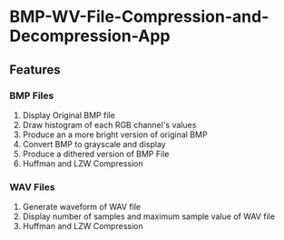 # BMP-WV-File-Compression-and-Decompression-App

## Features

### BMP Files
1. Display Original BMP file
2. Draw histogram of each RGB channel's values
3. Produce an a more bright version of original BMP
4. Convert BMP to grayscale and display
5. Produce a dithered version of BMP File
5. Huffman and LZW Compression

### WAV Files
1. Generate waveform of WAV file
2. Display number of samples and maximum sample value of WAV file
3. Huffman and LZW Compression

